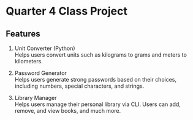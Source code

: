 # Quarter 4 Class Project

## Features
1. Unit Converter (Python)  
   Helps users convert units such as kilograms to grams and meters to kilometers.

2. Password Generator  
   Helps users generate strong passwords based on their choices, including numbers, special characters, and strings.

3. Library Manager  
   Helps users manage their personal library via CLI. Users can add, remove, and view books, and much more.

